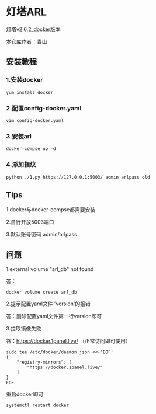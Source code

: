# 灯塔ARL
灯塔v2.6.2_docker版本

本仓库作者：青山



## 安装教程

### 1.安装docker

```shell
yum install docker
```

### 2.配置config-docker.yaml

```shell
vim config-docker.yaml
```
### 3.安装arl

```shell
docker-compse up -d
```
### 4.添加指纹

```shell
python ./1.py https://127.0.0.1:5003/ admin arlpass old 
```

## Tips

1.docker与docker-compse都需要安装

2.自行开放5003端口

3.默认账号密码 admin/arlpass

## 问题
1.external volume "arl_db" not found

答： 
```shell
docker volume create arl_db
```
2.提示配置yaml文件 'version'的报错

答：删除配置yaml文件第一行version即可

3.拉取镜像失败

答：https://docker.1panel.live/ （正常访问即可使用）
```shell
sudo tee /etc/docker/daemon.json <<-'EOF'
{
    "registry-mirrors": [
    	"https://docker.1panel.live/"
    ]
}
EOF
```
重启docker即可
```shell
systemctl restart docker
```
